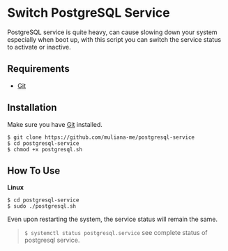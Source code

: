 # Switch PostgreSQL Service
PostgreSQL service is quite heavy, can cause slowing down your system especially when boot up, with this script you can switch the service status to activate or inactive.


## Requirements
* [Git](https://git-scm.com/downloads)

## Installation
Make sure you have [Git](https://git-scm.com/downloads) installed.
```
$ git clone https://github.com/muliana-me/postgresql-service
$ cd postgresql-service
$ chmod +x postgresql.sh
```

## How To Use
**Linux**
```
$ cd postgresql-service
$ sudo ./postgresql.sh
```

Even upon restarting the system, the service status will remain the same.

> `$ systemctl status postgresql.service` see complete status of postgresql service.
